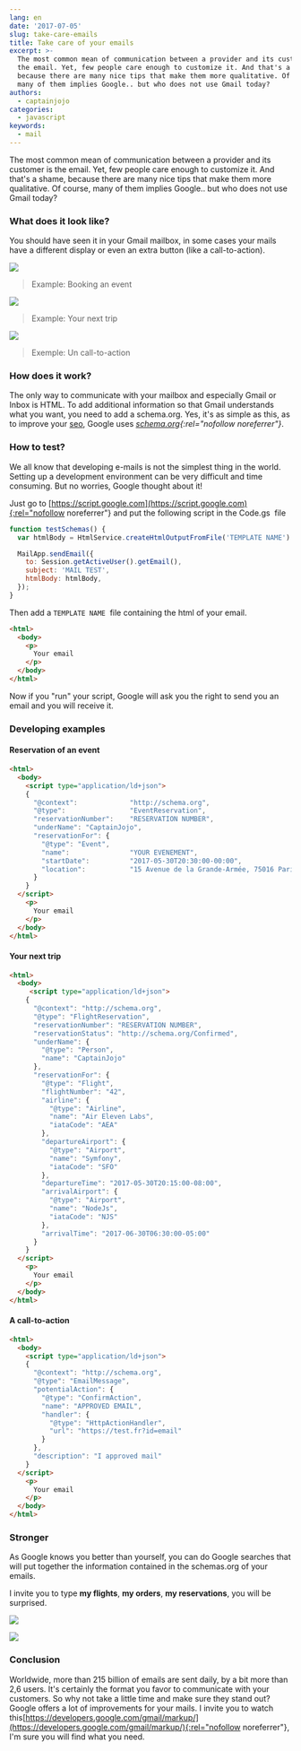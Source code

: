 ```yaml
---
lang: en
date: '2017-07-05'
slug: take-care-emails
title: Take care of your emails
excerpt: >-
  The most common mean of communication between a provider and its customer is
  the email. Yet, few people care enough to customize it. And that's a shame,
  because there are many nice tips that make them more qualitative. Of course,
  many of them implies Google.. but who does not use Gmail today?
authors:
  - captainjojo
categories:
  - javascript
keywords:
  - mail
---
```



The most common mean of communication between a provider and its customer is the email. Yet, few people care enough to customize it. And that's a shame, because there are many nice tips that make them more qualitative. Of course, many of them implies Google.. but who does not use Gmail today?

### What does it look like?

You should have seen it in your Gmail mailbox, in some cases your mails have a different display or even an extra button (like a call-to-action).

![](/_assets/posts/2017-07-05-take-care-your-mails/capture-decran-2017-05-30-a-20.20.36.png)

> Example: Booking an event

![](/_assets/posts/2017-07-05-take-care-your-mails/capture-decran-2017-05-30-a-20.26.14.png)

> Example: Your next trip

![](/_assets/posts/2017-07-05-take-care-your-mails/capture-decran-2017-05-30-a-20.29.24.png)

> Exemple: Un call-to-action

### How does it work?

The only way to communicate with your mailbox and especially Gmail or Inbox is HTML. To add additional information so that Gmail understands what you want, you need to add a schema.org. Yes, it's as simple as this, as to improve your [seo](https://developers.google.com/search/docs/guides/), Google uses *[schema.org](http://schema.org/){:rel="nofollow noreferrer"}*.

### How to test?

We all know that developing e-mails is not the simplest thing in the world. Setting up a development environment can be very difficult and time consuming. But no worries, Google thought about it!

Just go to [https://script.google.com](https://script.google.com){:rel="nofollow noreferrer"} and put the following script in the Code.gs  file


```javascript
function testSchemas() {
  var htmlBody = HtmlService.createHtmlOutputFromFile('TEMPLATE NAME').getContent();

  MailApp.sendEmail({
    to: Session.getActiveUser().getEmail(),
    subject: 'MAIL TEST',
    htmlBody: htmlBody,
  });
}
```
Then add a ```TEMPLATE NAME```  file containing the html of your email.

```html
<html>
  <body>
    <p>
      Your email
    </p>
  </body>
</html>
```

Now if you "run" your script, Google will ask you the right to send you an email and you will receive it.

### Developing examples

#### Reservation of an event

```html
<html>
  <body>
    <script type="application/ld+json">
    {
      "@context":             "http://schema.org",
      "@type":                "EventReservation",
      "reservationNumber":    "RESERVATION NUMBER",
      "underName": "CaptainJojo",
      "reservationFor": {
        "@type": "Event",
        "name":               "YOUR EVENEMENT",
        "startDate":          "2017-05-30T20:30:00-00:00",
        "location":           "15 Avenue de la Grande-Armée, 75016 Paris"
      }
    }
  </script>
    <p>
      Your email
    </p>
  </body>
</html>
```

#### Your next trip

```html
<html>
  <body>
     <script type="application/ld+json">
    {
      "@context": "http://schema.org",
      "@type": "FlightReservation",
      "reservationNumber": "RESERVATION NUMBER",
      "reservationStatus": "http://schema.org/Confirmed",
      "underName": {
        "@type": "Person",
        "name": "CaptainJojo"
      },
      "reservationFor": {
        "@type": "Flight",
        "flightNumber": "42",
        "airline": {
          "@type": "Airline",
          "name": "Air Eleven Labs",
          "iataCode": "AEA"
        },
        "departureAirport": {
          "@type": "Airport",
          "name": "Symfony",
          "iataCode": "SFO"
        },
        "departureTime": "2017-05-30T20:15:00-08:00",
        "arrivalAirport": {
          "@type": "Airport",
          "name": "NodeJs",
          "iataCode": "NJS"
        },
        "arrivalTime": "2017-06-30T06:30:00-05:00"
      }
    }
  </script>
    <p>
      Your email
    </p>
  </body>
</html>
```

#### A call-to-action

```html
<html>
  <body>
    <script type="application/ld+json">
    {
      "@context": "http://schema.org",
      "@type": "EmailMessage",
      "potentialAction": {
        "@type": "ConfirmAction",
        "name": "APPROVED EMAIL",
        "handler": {
          "@type": "HttpActionHandler",
          "url": "https://test.fr?id=email"
        }
      },
      "description": "I approved mail"
    }
  </script>
    <p>
      Your email
    </p>
  </body>
</html>
```

### Stronger

As Google knows you better than yourself, you can do Google searches that will put together the information contained in the schemas.org of your emails.

I invite you to type **my flights**, **my orders**, **my reservations**, you will be surprised.

![](/_assets/posts/2017-07-05-take-care-your-mails/capture-decran-2017-05-30-a-21.11.52.png)

![](/_assets/posts/2017-07-05-take-care-your-mails/capture-decran-2017-05-30-a-21.11.11.png)

### Conclusion

Worldwide, more than 215 billion of emails are sent daily, by a bit more than 2,6 users. It's certainly the format you favor to communicate with your customers. So why not take a little time and make sure they stand out? Google offers a lot of improvements for your mails. I invite you to watch this[https://developers.google.com/gmail/markup/](https://developers.google.com/gmail/markup/){:rel="nofollow noreferrer"}, I'm sure you will find what you need.
